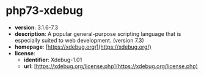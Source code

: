 # php73-xdebug

- **version**: 3.1.6-7.3
- **description**: A popular general-purpose scripting language that is especially suited to web development. (version 7.3)
- **homepage**: [https://xdebug.org/](https://xdebug.org/)
- **license**:
  - **identifier**: Xdebug-1.01
  - **url**: [https://xdebug.org/license.php](https://xdebug.org/license.php)

